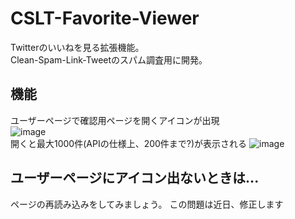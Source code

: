 # CSLT-Favorite-Viewer
Twitterのいいねを見る拡張機能。  
Clean-Spam-Link-Tweetのスパム調査用に開発。
## 機能
ユーザーページで確認用ページを開くアイコンが出現  
![image](https://github.com/kawa-nobu/CSLT-Favorite-Viewer/assets/44832116/6d50cc91-c08e-4a0b-94c0-576f5d182cdb)  
開くと最大1000件(APIの仕様上、200件まで?)が表示される
![image](https://github.com/kawa-nobu/CSLT-Favorite-Viewer/assets/44832116/c2c4557b-5cd0-4679-bce1-cc637a1ace1e)
##  ユーザーページにアイコン出ないときは...
ページの再読み込みをしてみましょう。
この問題は近日、修正します
